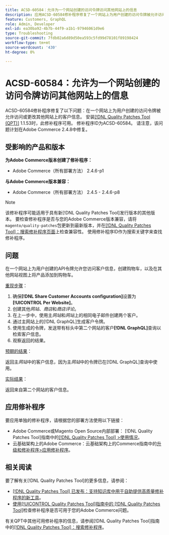 ```yaml
---
title: ACSD-60584：允许为一个网站创建的访问令牌访问其他网站上的信息
description: 应用ACSD-60584修补程序修复了一个网站上为用户创建的访问令牌被允许访问或更改其他网站上的客户信息的问题。
feature: Customers, GraphQL
role: Admin, Developer
exl-id: ea30ba92-4b7b-44f9-a1b1-97946061d9e6
type: Troubleshooting
source-git-commit: 7fdb02a6d89d50ea593c5fd99d78101f89198424
workflow-type: tm+mt
source-wordcount: '430'
ht-degree: 0%

---
```


# ACSD-60584：允许为一个网站创建的访问令牌访问其他网站上的信息

ACSD-60584修补程序修复了以下问题：在一个网站上为用户创建的访问令牌被允许访问或更改其他网站上的客户信息。 安装[[!DNL Quality Patches Tool (QPT)]](https://experienceleague.adobe.com/docs/commerce-operations/tools/quality-patches-tool/usage.html) 1.1.53时，此修补程序可用。 修补程序ID为ACSD-60584。 请注意，该问题计划在Adobe Commerce 2.4.8中修复。

## 受影响的产品和版本

**为Adobe Commerce版本创建了修补程序：**

* Adobe Commerce（所有部署方法） 2.4.6-p1

**与Adobe Commerce版本兼容：**

* Adobe Commerce（所有部署方法） 2.4.5 - 2.4.6-p8

>[!NOTE]
>
>该修补程序可能适用于具有新[!DNL Quality Patches Tool]发行版本的其他版本。 要检查修补程序是否与您的Adobe Commerce版本兼容，请将`magento/quality-patches`包更新到最新版本，并在[[!DNL Quality Patches Tool]：搜索修补程序页面](https://experienceleague.adobe.com/tools/commerce-quality-patches/index.html)上检查兼容性。 使用修补程序ID作为搜索关键字来查找修补程序。

## 问题

在一个网站上为用户创建的API令牌允许您访问客户信息，创建购物车，以及在其他网站视图上将产品添加到购物车。

<u>重现步骤</u>：

1. 确保&#x200B;**[!DNL Share Customer Accounts configuration]**&#x200B;设置为&#x200B;**[!UICONTROL Per Website]**。
1. 创建其他&#x200B;*网站*、*商店*&#x200B;和&#x200B;*商店评论*。
1. 在上一步中，使用主&#x200B;*网站*&#x200B;和&#x200B;*网站*&#x200B;上的相同电子邮件创建两个客户。
1. 通过主网站上的[!DNL GraphQL]生成客户令牌。
1. 使用生成的令牌，发送带有标头中第二个网站的客户&#x200B;**[!DNL GraphQL]**&#x200B;查询以检索客户信息。
1. 观察返回的结果。

<u>预期的结果</u>：

返回主&#x200B;*网站*&#x200B;中的客户信息，因为主&#x200B;*网站*&#x200B;中的令牌已在[!DNL GraphQL]查询中使用。

<u>实际结果</u>：

返回来自第二个网站的客户信息。

## 应用修补程序

要应用单独的修补程序，请根据您的部署方法使用以下链接：

* Adobe Commerce或Magento Open Source内部部署： [!DNL Quality Patches Tool]指南中的[[!DNL Quality Patches Tool] >使用情况](/help/tools/quality-patches-tool/usage.md)。
* 云基础架构上的Adobe Commerce：云基础架构上的Commerce指南中的[升级和修补程序>应用修补程序](https://experienceleague.adobe.com/docs/commerce-cloud-service/user-guide/develop/upgrade/apply-patches.html)。

## 相关阅读

要了解有关[!DNL Quality Patches Tool]的更多信息，请参阅：

* [[!DNL Quality Patches Tool] 已发布：支持知识库中用于自助提供高质量修补程序的新工具](https://experienceleague.adobe.com/en/docs/commerce-operations/tools/quality-patches-tool/quality-patches-tool-to-self-serve-quality-patches)。
* [使用[!UICONTROL Quality Patches Tool]指南中的 [!DNL Quality Patches Tool]](/help/tools/quality-patches-tool/patches-available-in-qpt/check-patch-for-magento-issue-with-magento-quality-patches.md)检查修补程序是否可用于您的Adobe Commerce问题。


有关QPT中其他可用修补程序的信息，请参阅[!DNL Quality Patches Tool]指南中的[[!DNL Quality Patches Tool]：搜索修补程序](https://experienceleague.adobe.com/tools/commerce-quality-patches/index.html)。
